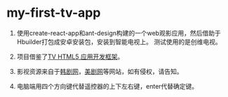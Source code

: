 # my-first-tv-app

1. 使用create-react-app和ant-design构建的一个web观影应用，然后借助于Hbuilder打包成安卓安装包，安装到智能电视上。
测试使用的是创维电视。

2. 项目借鉴了[TV HTML5 应用开发框架](http://dev.moretv.com.cn/code/tvhtml5/framework_guide)。

3. 影视资源来自于[韩剧网](https://www.hanjutv.com)，[美剧网](https://www.meiju22.com)等网站，如有侵权，请告知。

4. 电脑端用四个方向键代替遥控器的上下左右键，enter代替确定键。
